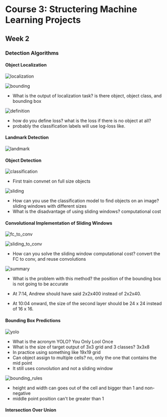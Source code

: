 # Course 3: Structering Machine Learning Projects

## Week 2

### Detection Algorithms

#### Object Localization

![localization](2021-02-28-19-27-05.png)

![bounding](2021-02-28-19-29-22.png)

- What is the output of localization task? is there object, object class, and bounding box

![definition](2021-02-28-19-35-00.png)

- how do you define loss? what is the loss if there is no object at all?
- probably the classification labels will use log-loss like.

#### Landmark Detection

![landmark](2021-02-28-19-39-11.png)

#### Object Detection

![classification](2021-02-28-19-41-24.png)

- First train convnet on full size objects

![sliding](2021-02-28-19-44-29.png)

- How can you use the classification model to find objects on an image? sliding windows with different sizes
- What is the disadvantage of using sliding windows? computational cost

#### Convolutional Implementation of Sliding Windows

![fc_to_conv](2021-02-28-19-47-51.png)

![sliding_to_conv](2021-02-28-19-52-28.png)

- How can you solve the sliding window computational cost? convert the FC to conv, and reuse convolutions

![summary](2021-02-28-19-53-24.png)

- What is the problem with this method? the position of the bounding box is not going to be accurate

- At 7:14, Andrew should have said 2x2x400 instead of 2x2x40.
- At 10:04 onward, the size of the second layer should be 24 x 24 instead of 16 x 16.

#### Bounding Box Predictions

![yolo](2021-02-28-21-40-56.png)

- What is the acronym YOLO? You Only Lool Once
- What is the size of target output of 3x3 grid and 3 classes? 3x3x8
- In practice using something like 19x19 grid
- Can object assign to multiple cells? no, only the one that contains the mid point
- It still uses convolution and not a sliding window

![bounding_rules](2021-02-28-21-45-18.png)

- height and width can goes out of the cell and bigger than 1 and non-negative
- middle point position can't be greater than 1

#### Intersection Over Union